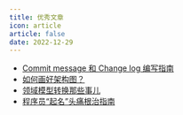 ```yaml
---
title: 优秀文章
icon: article
article: false
date: 2022-12-29
---
```


- [Commit message 和 Change log 编写指南](https://www.ruanyifeng.com/blog/2016/01/commit_message_change_log.html?tdsourcetag=s_pctim_aiomsg)
- [如何画好架构图？](https://www.cnblogs.com/xiang--liu/p/10504808.html)
- [领域模型转换那些事儿](https://www.imooc.com/article/293314)
- [程序员“起名”头痛根治指南](https://mp.weixin.qq.com/s/loaaKlE44P4VxMgLY3f2hw)
